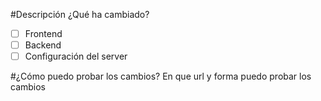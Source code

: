 #Descripción
¿Qué ha cambiado?
- [ ] Frontend
- [ ] Backend
- [ ] Configuración del server

#¿Cómo puedo probar los cambios?
En que url y forma puedo probar los cambios
